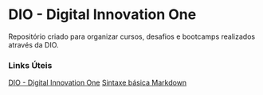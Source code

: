# DIO - Digital Innovation One
Repositório criado para organizar cursos, desafios e bootcamps realizados através da DIO.

### Links Úteis

[DIO - Digital Innovation One](https://web.dio.me/home)
[Sintaxe básica Markdown](https://www.markdownguide.org/basic-syntax/)
